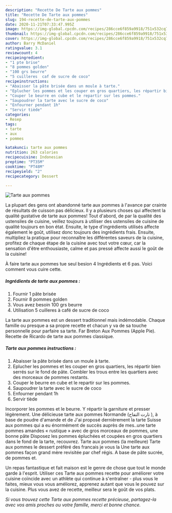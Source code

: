 ```yaml
---
description: "Recette De Tarte aux pommes"
title: "Recette De Tarte aux pommes"
slug: 194-recette-de-tarte-aux-pommes
date: 2020-11-21T07:33:47.995Z
image: https://img-global.cpcdn.com/recipes/286cce6f859a9918/751x532cq70/tarte-aux-pommes-photo-principale-de-la-recette.jpg
thumbnail: https://img-global.cpcdn.com/recipes/286cce6f859a9918/751x532cq70/tarte-aux-pommes-photo-principale-de-la-recette.jpg
cover: https://img-global.cpcdn.com/recipes/286cce6f859a9918/751x532cq70/tarte-aux-pommes-photo-principale-de-la-recette.jpg
author: Barry McDaniel
ratingvalue: 3.1
reviewcount: 4
recipeingredient:
- "1 pte brise"
- "8 pommes golden"
- "100 grs beurre"
- "5 cuilleres  caf de sucre de coco"
recipeinstructions:
- "Abaisser la pâte brisée dans un moule à tarte."
- "Eplucher les pommes et les couper en gros quartiers, les répartir bien serrés sur le fond de pâte. Combler les trous entre les quartiers avec des morceaux de pommes restants."
- "Couper le beurre en cube et le repartir sur les pommes."
- "Saupoudrer la tarte avec le sucre de coco"
- "Enfourner pendant 1h"
- "Servir tiède"
categories:
- Resep
tags:
- tarte
- aux
- pommes

katakunci: tarte aux pommes 
nutrition: 263 calories
recipecuisine: Indonesian
preptime: "PT35M"
cooktime: "PT48M"
recipeyield: "2"
recipecategory: Dessert

---
```



![Tarte aux pommes](https://img-global.cpcdn.com/recipes/286cce6f859a9918/751x532cq70/tarte-aux-pommes-photo-principale-de-la-recette.jpg)

La plupart des gens ont abandonné tarte aux pommes à l'avance par crainte de résultats de cuisson pas délicieux. Il y a plusieurs choses qui affectent la qualité gustative de tarte aux pommes! Tout d'abord, de par la qualité des ustensiles de cuisine, veillez toujours à utiliser des ustensiles de cuisine de qualité toujours en bon état. Ensuite, le type d'ingrédients utilisés affecte également le goût, utilisez donc toujours des ingrédients frais. Ensuite, multipliez la pratique pour reconnaître les différentes saveurs de la cuisine, profitez de chaque étape de la cuisine avec tout votre cœur, car la sensation d'être enthousiaste, calme et pas pressé affecte aussi le goût de la cuisine!

<!--inarticleads1-->

À faire tarte aux pommes tue seul besion 4 Ingrédients et 6 pas. Voici comment vous cuire cette.

##### Ingrédients de tarte aux pommes :

1. Fournir 1 pâte brisée
1. Fournir 8 pommes golden
1. Vous avez besoin 100 grs beurre
1. Utilisation 5 cuilleres à café de sucre de coco


La tarte aux pommes est un dessert traditionnel mais indémodable. Chaque famille ou presque a sa propre recette et chacun y va de sa touche personnelle pour parfaire sa tarte. Far Breton Aux Pommes (Apple Pie). Recette de Ricardo de tarte aux pommes classique. 

<!--inarticleads2-->

##### Tarte aux pommes instructions :

1. Abaisser la pâte brisée dans un moule à tarte.
1. Eplucher les pommes et les couper en gros quartiers, les répartir bien serrés sur le fond de pâte. Combler les trous entre les quartiers avec des morceaux de pommes restants.
1. Couper le beurre en cube et le repartir sur les pommes.
1. Saupoudrer la tarte avec le sucre de coco
1. Enfourner pendant 1h
1. Servir tiède


Incorporer les pommes et le beurre. Y répartir la garniture et presser légèrement. Une délicieuse tarte aux pommes Normande (تارت التفاح ), à base de poudre d&#39;amande et de J&#39;ai proposé dernièrement la tarte Suisse aux pommes qui a eu énormément de succès auprès de mes..une tarte pommes amandes « rustique » avec de gros morceaux de pommes, une bonne pâte Disposez les pommes épluchées et coupées en gros quartiers dans le fond de la tarte, recouvrez. Tarte aux pommes (la meilleure) Tarte aux pommes le dessert préféré des francais je vous la Une tarte aux pommes façon grand mère revisitée par chef régis. A base de pâte sucrée, de pommes et. 

<!--inarticleads1-->

<p>
Un repas fantastique et fait maison est le genre de chose que tout le monde garde à l'esprit. Utiliser ces Tarte aux pommes recette pour améliorer votre cuisine coïncide avec un athlète qui continue à s'entraîner - plus vous le faites, mieux vous vous améliorez, apprenez autant que vous le pouvez sur la cuisine. Plus vous avez de recette, meilleur sera le goût de vos plats.
</p>

<p>
<i>Si vous trouvez cette Tarte aux pommes recette précieuse, partagez-la avec vos amis proches ou votre famille, merci et bonne chance.</i>
</p>

